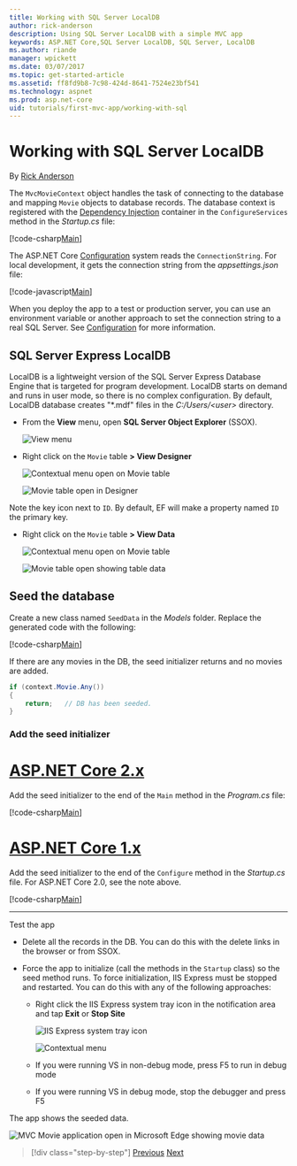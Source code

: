 ```yaml
---
title: Working with SQL Server LocalDB
author: rick-anderson
description: Using SQL Server LocalDB with a simple MVC app
keywords: ASP.NET Core,SQL Server LocalDB, SQL Server, LocalDB 
ms.author: riande
manager: wpickett
ms.date: 03/07/2017
ms.topic: get-started-article
ms.assetid: ff8fd9b8-7c98-424d-8641-7524e23bf541
ms.technology: aspnet
ms.prod: asp.net-core
uid: tutorials/first-mvc-app/working-with-sql
---
```

# Working with SQL Server LocalDB

By [Rick Anderson](https://twitter.com/RickAndMSFT)

The `MvcMovieContext` object handles the task of connecting to the database and mapping `Movie` objects to database records. The database context is registered with the [Dependency Injection](xref:fundamentals/dependency-injection) container in the `ConfigureServices` method in the *Startup.cs* file:

[!code-csharp[Main](../../tutorials/first-mvc-app/start-mvc/sample/MvcMovie/Startup.cs?name=ConfigureServices&highlight=6-7)]

The ASP.NET Core [Configuration](xref:fundamentals/configuration) system reads the `ConnectionString`. For local development, it gets the connection string from the *appsettings.json* file:

[!code-javascript[Main](start-mvc/sample/MvcMovie/appsettings.json?highlight=2&range=8-10)]

When you deploy the app to a test or production server, you can use an environment variable or another approach to set the connection string to a real SQL Server. See [Configuration](xref:fundamentals/configuration) for more information.

## SQL Server Express LocalDB

LocalDB is a lightweight version of the SQL Server Express Database Engine that is targeted for program development. LocalDB starts on demand and runs in user mode, so there is no complex configuration. By default, LocalDB database creates "\*.mdf" files in the *C:/Users/\<user\>* directory.

* From the **View** menu, open **SQL Server Object Explorer** (SSOX).

  ![View menu](working-with-sql/_static/ssox.png)

* Right click on the `Movie` table **> View Designer**

  ![Contextual menu open on Movie table](working-with-sql/_static/design.png)

  ![Movie table open in Designer](working-with-sql/_static/dv.png)

Note the key icon next to `ID`. By default, EF will make a property named `ID` the primary key.

* Right click on the `Movie` table **> View Data**

  ![Contextual menu open on Movie table](working-with-sql/_static/ssox2.png)

  ![Movie table open showing table data](working-with-sql/_static/vd22.png)

## Seed the database

Create a new class named `SeedData` in the *Models* folder. Replace the generated code with the following:

[!code-csharp[Main](start-mvc/sample/MvcMovie/Models/SeedData.cs?name=snippet_1)]

If there are any movies in the DB, the seed initializer returns and no movies are added.

```csharp
if (context.Movie.Any())
{
    return;   // DB has been seeded.
}
```

<a name="si"></a>
### Add the seed initializer

# [ASP.NET Core 2.x](#tab/aspnetcore2x)

Add the seed initializer to the end of the `Main` method in the *Program.cs* file:

[!code-csharp[Main](start-mvc/sample/MvcMovie/Program.cs?highlight=6,17-32)]

# [ASP.NET Core 1.x](#tab/aspnetcore1x)

Add the seed initializer to the end of the `Configure` method in the *Startup.cs* file. For ASP.NET Core 2.0, see the note above.

[!code-csharp[Main](start-mvc/sample/MvcMovie/Startup.cs?highlight=9&name=snippet_seed)]

---

Test the app

* Delete all the records in the DB. You can do this with the delete links in the browser or from SSOX.
* Force the app to initialize (call the methods in the `Startup` class) so the seed method runs. To force initialization, IIS Express must be stopped and restarted. You can do this with any of the following approaches:

  * Right click the IIS Express system tray icon in the notification area and tap **Exit** or **Stop Site**

    ![IIS Express system tray icon](working-with-sql/_static/iisExIcon.png)

    ![Contextual menu](working-with-sql/_static/stopIIS.png)

   * If you were running VS in non-debug mode, press F5 to run in debug mode
   * If you were running VS in debug mode, stop the debugger and press F5
   
The app shows the seeded data.

![MVC Movie application open in Microsoft Edge showing movie data](working-with-sql/_static/m55.png)

>[!div class="step-by-step"]
[Previous](adding-model.md)
[Next](controller-methods-views.md)  
